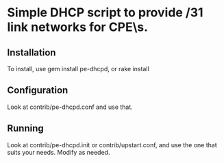 Simple DHCP script to provide /31 link networks for CPE\s.
==========================================================

Installation
------------
To install, use gem install pe-dhcpd, or rake install

Configuration
-------------
Look at contrib/pe-dhcpd.conf and use that.

Running
-------
Look at contrib/pe-dhcpd.init or contrib/upstart.conf, and use 
the one that suits your needs. Modify as needed.


